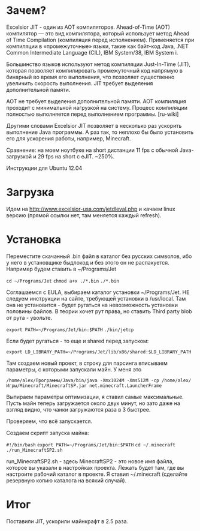 # Зачем?

Excelsior JIT - один из AOT компиляторов. Ahead-of-Time (AOT) компилятор
— это вид компилятора, который использует метод Ahead of Time
Compilation (компиляция перед исполнением). Применяется при компиляции в
«промежуточные» языки, такие как байт-код Java, .NET Common Intermediate
Language (CIL), IBM System/38, IBM System i.

Большинство языков используют метод компиляции Just-In-Time (JIT),
которая позволяет компилировать промежуточный код напрямую в
бинарный во время его выполнения, что позволяет существенно
увеличить скорость выполнения. JIT требует выделения
дополнительной памяти.

АОТ не требует выделения дополнительной памяти. АОТ компиляция проходит
с минимальной нагрузкой на систему. Процесс компиляции полностью
выполняется перед выполнением программы. \[ru-wiki\]

Другими словами Excelsior JIT позволяет в несколько раз ускорить
выполнение Java программы. А раз так, то неплохо бы было
установить его для ускорения работы, например, Minecraft.

Сравнение: на моем ноутбуке на short дистанции 11 fps с обычной
Java-загрузкой и 29 fps на short с eJIT. \~250%.

Инструкции для Ubuntu 12.04

# Загрузка

Идем на <http://www.excelsior-usa.com/jetdleval.php> и качаем linux
версию (прямой ссылки нет, там меняется каждый refresh).

# Установка

Переместите скачанный .bin файл в каталог без русских символов, ибо у
него в установщике быдлокод и без этого он не распакуется. Например
будем ставить в \~/Programs/Jet

`cd ~/Programs/Jet`
`chmod a+x ./*.bin`
`./*.bin`

Соглашаемся с EULA, выбираем каталог установки \~/Programs/Jet. НЕ
следуем инструкции на сайте, требующей установки в /usr/local. Там
она не установится - будет ругаться на невозможность установки половины
файлов. В теории хочет рут права, но ставить Third party blob от рута -
увольте.

`export PATH=~/Programs/Jet/bin:$PATH`
`./bin/jetcp`

Если будет ругаться - то еще и shared перед запуском:

`export LD_LIBRARY_PATH=~/Programs/Jet/lib/x86/shared:$LD_LIBRARY_PATH`

Там создаем новый проект, в строку для парсинга вписываем параметры, с
которыми запускали майн. У меня это

`/home/alex/Программы/Java/bin/java -Xmx1024M -Xms512M -cp /home/alex/Игры/Minecraft/MinecraftSP.jar net.minecraft.LauncherFrame`

Выпираем параметры оптимизации, я ставил самые максимальные. Пусть майн
теперь загружается около двух минут, но зато даже на взгляд видно, что
чанки загружаются раза в 3 быстрее.

Проверяем, что всё запускается.

Создаем скрипт запуска майна:

`#!/bin/bash`
`export PATH=~/Programs/Jet/bin:$PATH`
`cd ~/.minecraft`
`./run_MinecraftSP2.sh`

run_MinecraftSP2.sh - здесь MinecraftSP2 - это новое имя файла, которое
вы указали в настройках проекта. Лежать будет там, где вы настроите
рабочий каталог в проекте. Я ставил \~/.minecraft (сделайте
резервную копию каталога на всякий случай).

# Итог

Поставили JIT, ускорили майнкрафт в 2.5 раза.